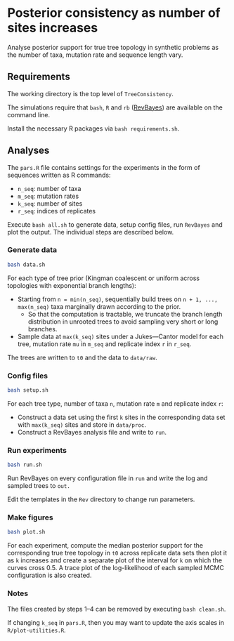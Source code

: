 # Posterior consistency as number of sites increases
Analyse posterior support for true tree topology in synthetic problems as the number of taxa, mutation rate and sequence length vary.

## Requirements

The working directory is the top level of `TreeConsistency`.

The simulations require that `bash`, `R` and `rb` ([RevBayes](https://revbayes.github.io)) are available on the command line.

Install the necessary R packages via `bash requirements.sh`.

## Analyses
The `pars.R` file contains settings for the experiments in the form of sequences written as R commands:
* `n_seq`: number of taxa
* `m_seq`: mutation rates
* `k_seq`: number of sites
* `r_seq`: indices of replicates

Execute `bash all.sh` to generate data, setup config files, run `RevBayes` and plot the output.
The individual steps are described below.

### Generate data
```bash
bash data.sh
```

For each type of tree prior (Kingman coalescent or uniform across topologies with exponential branch lengths):
* Starting from `n = min(n_seq)`, sequentially build trees on `n + 1, ..., max(n_seq)` taxa marginally drawn according to the prior.
    * So that the computation is tractable, we truncate the branch length distribution in unrooted trees to avoid sampling very short or long branches.
* Sample data at `max(k_seq)` sites under a Jukes—Cantor model for each tree, mutation rate `mu` in `m_seq` and replicate index `r` in `r_seq`.

The trees are written to `t0` and the data to `data/raw`.

### Config files
```bash
bash setup.sh  
```
For each tree type, number of taxa `n`, mutation rate `m` and replicate index `r`:
* Construct a data set using the first `k` sites in the corresponding data set with `max(k_seq)` sites and store in `data/proc`.
* Construct a RevBayes analysis file and write to `run`.


### Run experiments
```bash
bash run.sh   
```
Run RevBayes on every configuration file in `run` and write the log and sampled trees to `out.`

Edit the templates in the `Rev` directory to change run parameters.

### Make figures
```bash
bash plot.sh
```
For each experiment, compute the median posterior support for the corresponding true tree topology in `t0` across replicate data sets then plot it as `k` increases and create a separate plot of the interval for `k` on which the curves cross 0.5.
A trace plot of the log-likelihood of each sampled MCMC configuration is also created.

### Notes
The files created by steps 1–4 can be removed by executing `bash clean.sh`.

If changing `k_seq` in `pars.R`, then you may want to update the axis scales in `R/plot-utilities.R`.
